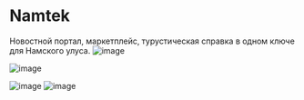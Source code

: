 # Namtek
Новостной портал, маркетплейс, турустическая справка в одном ключе для Намского улуса.
![image](https://user-images.githubusercontent.com/50858440/220214282-93b86f9f-3572-4d5f-836c-e382501c98db.png)

![image](https://user-images.githubusercontent.com/50858440/220211235-2b49982f-763a-441a-9d38-927463f6d048.png)

![image](https://user-images.githubusercontent.com/50858440/220210624-b9f84257-942c-4790-9575-370c53f206d5.png)
![image](https://user-images.githubusercontent.com/50858440/220210637-90a14004-cd82-400c-87e5-e63efec24bd1.png)
